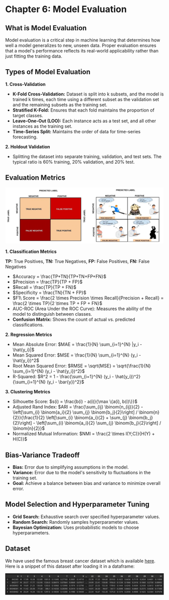 # Chapter 6: Model Evaluation

## What is Model Evaluation
Model evaluation is a critical step in machine learning that determines how well a model generalizes to new, unseen data. Proper evaluation ensures that a model's performance reflects its real-world applicability rather than just fitting the training data.

## Types of Model Evaluation

**1. Cross-Validation** 
- **K-Fold Cross-Validation:** Dataset is split into k subsets, and the model is trained k times, each time using a different subset as the validation set and the remaining subsets as the training set.
- **Stratified K-Fold:** Ensures that each fold maintains the proportion of target classes.
- **Leave-One-Out (LOO):** Each instance acts as a test set, and all other instances as the training set.
- **Time-Series Split:** Maintains the order of data for time-series forecasting.

**2. Holdout Validation**
- Splitting the dataset into separate training, validation, and test sets. The typical ratio is 60% training, 20% validation, and 20% test.

## Evaluation Metrics
![CO](../../assets/confusion.png)

**1. Classification Metrics** 

**TP:** True Positives, **TN:** True Negatives, **FP:** False Positives, **FN:** False Negatives

- $Accuracy = \frac{TP+TN}{TP+TN+FP+FN}$
- $Precision = \frac{TP}{TP + FP}$
- $Recall = \frac{TP}{TP + FN}$
- $Specificity = \frac{TN}{TN + FP}$
- $F1\ Score = \frac{2 \times Precision \times Recall}{Precision + Recall} = \frac{2 \times TP}{2 \times TP + FP + FN}$
- AUC-ROC (Area Under the ROC Curve): Measures the ability of the model to distinguish between classes.
- **Confusion Matrix:** Shows the count of actual vs. predicted classifications.

**2. Regression Metrics**

- Mean Absolute Error: $MAE = \frac{1}{N} \sum_{i=1}^{N} |y_i - \hat{y_i}|$
- Mean Squared Error: $MSE = \frac{1}{N} \sum_{i=1}^{N} (y_i - \hat{y_i})^2$
- Root Mean Squared Error: $RMSE = \sqrt{MSE} = \sqrt{\frac{1}{N} \sum_{i=1}^{N} (y_i - \hat{y_i})^2}$
- R-Squared: $R^2 = 1 - \frac{\sum_{i=1}^{N} (y_i - \hat{y_i})^2}{\sum_{i=1}^{N} (y_i - \bar{y})^2}$

**3. Clustering Metrics**

- Silhouette Score: $s(i) = \frac{b(i) - a(i)}{\max \{a(i), b(i)\}}$
- Adjusted Rand Index: $ARI = \frac{\sum_{ij} \binom{n_{ij}}{2} - \left[\sum_{i} \binom{a_i}{2} \sum_{j} \binom{b_j}{2}\right] / \binom{n}{2}}{\frac{1}{2} \left[\sum_{i} \binom{a_i}{2} + \sum_{j} \binom{b_j}{2}\right] - \left[\sum_{i} \binom{a_i}{2} \sum_{j} \binom{b_j}{2}\right] / \binom{n}{2}}$
- Normalized Mutual Information: $NMI = \frac{2 \times I(Y;C)}{H(Y) + H(C)}$


## Bias-Variance Tradeoff
- **Bias:** Error due to simplifying assumptions in the model.
- **Variance:** Error due to the model's sensitivity to fluctuations in the training set.
- **Goal:** Achieve a balance between bias and variance to minimize overall error.


## Model Selection and Hyperparameter Tuning
- **Grid Search:** Exhaustive search over specified hyperparameter values.
- **Random Search:** Randomly samples hyperparameter values.
- **Bayesian Optimization:** Uses probabilistic models to choose hyperparameters.


## Dataset
We have used the famous breast cancer dataset which is available [here](https://archive.ics.uci.edu/ml/machine-learning-databases/breast-cancer-wisconsin/wdbc.data). Here is a snippet of this dataset after loading it in a dataframe:

![WN](../../assets/breast.png)